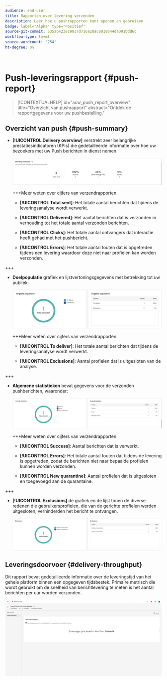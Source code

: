 ```yaml
---
audience: end-user
title: Rapporten over levering verzenden
description: Leer hoe u pushrapporten kunt openen en gebruiken
badge: label="Alpha" type="Positief"
source-git-commit: 535ab4238c9937d716a20ac8019b44da091bdd6c
workflow-type: tm+mt
source-wordcount: '254'
ht-degree: 0%

---
```


# Push-leveringsrapport {#push-report}

>[!CONTEXTUALHELP]
>id="acw_push_report_overview"
>title="Overzicht van pushrapport"
>abstract="Ontdek de rapportgegevens voor uw pushbestelling."

## Overzicht van push {#push-summary}

* **[!UICONTROL Delivery overview]** verstrekt zeer belangrijke prestatiesindicatoren (KPIs) die gedetailleerde informatie over hoe uw bezoekers met uw Push berichten in dienst nemen.

  ![](assets/reporting_push_3.png)

  +++Meer weten over cijfers van verzendrapporten.

   * **[!UICONTROL Total sent]**: Het totale aantal berichten dat tijdens de leveringsanalyse wordt verwerkt.

   * **[!UICONTROL Delivered]**: Het aantal berichten dat is verzonden in verhouding tot het totale aantal verzonden berichten.

   * **[!UICONTROL Clicks]**: Het totale aantal ontvangers dat interactie heeft gehad met het pushbericht.

   * **[!UICONTROL Errors]**: Het totale aantal fouten dat is opgetreden tijdens een levering waardoor deze niet naar profielen kan worden verzonden.

+++

* **Doelpopulatie** grafiek en lijstvertoningsgegevens met betrekking tot uw publiek:

  ![](assets/reporting_push_4.png)

  +++Meer weten over cijfers van verzendrapporten.

   * **[!UICONTROL To deliver]**: Het totale aantal berichten dat tijdens de leveringsanalyse wordt verwerkt.

   * **[!UICONTROL Exclusions]**: Aantal profielen dat is uitgesloten van de analyse.

+++



* **Algemene statistieken** bevat gegevens voor de verzonden pushberichten, waaronder:

  ![](assets/reporting_push_5.png)

  +++Meer weten over cijfers van verzendrapporten.

   * **[!UICONTROL Success]**: Aantal berichten dat is verwerkt.

   * **[!UICONTROL Errors]**: Het totale aantal fouten dat tijdens de levering is opgetreden, zodat de berichten niet naar bepaalde profielen kunnen worden verzonden.

   * **[!UICONTROL New quarantine]**: Aantal profielen dat is uitgesloten en toegevoegd aan de quarantaine.

+++

* **[!UICONTROL Exclusions]** de grafiek en de lijst tonen de diverse redenen die gebruikersprofielen, die van de gerichte profielen werden uitgesloten, verhinderden het bericht te ontvangen.

  ![](assets/reporting_push_6.png)

## Leveringsdoorvoer {#delivery-throughput}

Dit rapport bevat gedetailleerde informatie over de leveringstijd van het gehele platform binnen een opgegeven tijdsbestek. Primaire metrisch die wordt gebruikt om de snelheid van berichtlevering te meten is het aantal berichten per uur worden verzonden.

![](assets/reporting_push_2.png)
